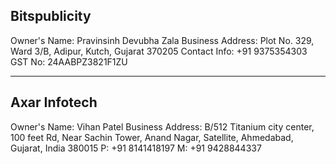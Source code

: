 ## Bitspublicity
Owner's Name: Pravinsinh Devubha Zala
Business Address: Plot No. 329, Ward 3/B, Adipur, Kutch, Gujarat 370205
Contact Info: +91 9375354303
GST No: 24AABPZ3821F1ZU

---

## Axar Infotech
Owner's Name: Vihan Patel
Business Address: B/512 Titanium city center, 100 feet Rd, Near Sachin Tower, Anand Nagar, Satellite, Ahmedabad, Gujarat, India 380015
P: +91 8141418197
M: +91 9428844337
